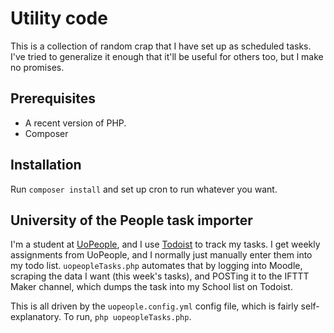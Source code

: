 # Utility code

This is a collection of random crap that I have set up as scheduled tasks. I've
tried to generalize it enough that it'll be useful for others too, but I make
no promises.

## Prerequisites

* A recent version of PHP.
* Composer

## Installation

Run `composer install` and set up cron to run whatever you want.

## University of the People task importer

I'm a student at [UoPeople](http://uopeople.edu), and I use [Todoist](https://todoist.com)
to track my tasks. I get weekly assignments from UoPeople, and I normally just
manually enter them into my todo list. `uopeopleTasks.php` automates that by
logging into Moodle, scraping the data I want (this week's tasks), and POSTing
it to the IFTTT Maker channel, which dumps the task into my School list on Todoist.

This is all driven by the `uopeople.config.yml` config file, which is fairly
self-explanatory. To run, `php uopeopleTasks.php`.
